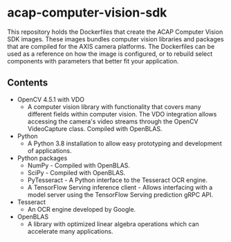 # acap-computer-vision-sdk
This repository holds the Dockerfiles that create the ACAP Computer Vision SDK images. These images bundles computer vision libraries and packages that are compiled for the AXIS camera platforms.
The Dockerfiles can be used as a reference on how the image is configured, or to rebuild select components with parameters that better fit your application.

## Contents
* OpenCV 4.5.1 with VDO
  * A computer vision library with functionality that covers many different fields within computer vision. 
The VDO integration allows accessing the camera's video streams through the OpenCV VideoCapture class. Compiled with OpenBLAS.
* Python
  * A Python 3.8 installation to allow easy prototyping and development of applications.
* Python packages
  * NumPy - Compiled with OpenBLAS.
  * SciPy - Compiled with OpenBLAS.
  * PyTesseract - A Python interface to the Tesseract OCR engine.
  * A TensorFlow Serving inference client - Allows interfacing with a model server using the TensorFlow Serving prediction gRPC API.  
* Tesseract
  * An OCR engine developed by Google.
* OpenBLAS
  * A library with optimized linear algebra operations which can accelerate many applications. 
